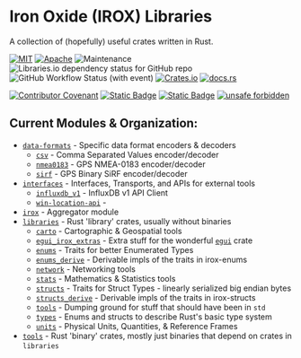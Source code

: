 Iron Oxide (IROX) Libraries
=============================
A collection of (hopefully) useful crates written in Rust.  

[![MIT](https://img.shields.io/badge/license-MIT-blue.svg)](https://github.com/spmadden/irox/blob/master/LICENSE)
[![Apache](https://img.shields.io/badge/license-Apache-blue.svg)](https://github.com/spmadden/irox/blob/master/LICENSE-APACHE)
![Maintenance](https://img.shields.io/maintenance/yes/2023)
![Libraries.io dependency status for GitHub repo](https://img.shields.io/librariesio/github/spmadden/irox)
![GitHub Workflow Status (with event)](https://img.shields.io/github/actions/workflow/status/spmadden/irox/rust.yml)
[![Crates.io](https://img.shields.io/crates/v/irox)](https://crates.io/crates/irox/)
[![docs.rs](https://img.shields.io/docsrs/irox/latest)](https://docs.rs/irox/latest/irox/)

[![Contributor Covenant](https://img.shields.io/badge/Contributor%20Covenant-2.1-4baaaa.svg)](code_of_conduct.md)
[![Static Badge](https://img.shields.io/badge/semver-2.0-blue)](https://semver.org/spec/v2.0.0.html)
[![Static Badge](https://img.shields.io/badge/conventional--commits-1.0-pink)](https://www.conventionalcommits.org/en/v1.0.0/)
[![unsafe forbidden](https://img.shields.io/badge/unsafe-forbidden-success.svg)](https://github.com/rust-secure-code/safety-dance/)

Current Modules & Organization:
-----------------
 * [`data-formats`](./data-formats) - Specific data format encoders & decoders
   * [`csv`](./data-formats/csv) - Comma Separated Values encoder/decoder
   * [`nmea0183`](./data-formats/nmea0183) - GPS NMEA-0183 encoder/decoder
   * [`sirf`](./data-formats/sirf) - GPS Binary SiRF encoder/decoder
 * [`interfaces`](./interfaces) - Interfaces, Transports, and APIs for external tools
   * [`influxdb_v1`](./interfaces/influxdb_v1) - InfluxDB v1 API Client
   * [`win-location-api`](./interfaces/win-location-api) - 
 * [`irox`](./irox) - Aggregator module
 * [`libraries`](./libraries) - Rust 'library' crates, usually without binaries
   * [`carto`](./libraries/carto) - Cartographic & Geospatial tools
   * [`egui_irox_extras`](./libraries/egui_extras) - Extra stuff for the wonderful [`egui`](https://github.com/emilk/egui) crate
   * [`enums`](./libraries/enums) - Traits for better Enumerated Types
   * [`enums_derive`](./libraries/enums_derive) - Derivable impls of the traits in irox-enums
   * [`network`](./libraries/network) - Networking tools
   * [`stats`](./libraries/stats) - Mathematics & Statistics tools
   * [`structs`](./libraries/structs) - Traits for Struct Types - linearly serialized big endian bytes
   * [`structs_derive`](./libraries/structs_derive) - Derivable impls of the traits in irox-structs
   * [`tools`](./libraries/tools) - Dumping ground for stuff that should have been in `std`
   * [`types`](./libraries/types) - Enums and structs to describe Rust's basic type system
   * [`units`](./libraries/units) - Physical Units, Quantities, & Reference Frames
 * [`tools`](./tools) - Rust 'binary' crates, mostly just binaries that depend on crates in `libraries`
